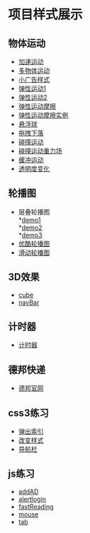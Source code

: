 ﻿项目样式展示
==========
物体运动
-------
* [加速运动](http://htmlpreview.github.io/?https://github.com/minliAlisa/practice/blob/master/%E7%89%A9%E4%BD%93%E8%BF%90%E5%8A%A8/%E5%8A%A0%E9%80%9F%E8%BF%90%E5%8A%A8.html)<br>
* [多物体运动](http://htmlpreview.github.io/?https://github.com/minliAlisa/practice/blob/master/%E7%89%A9%E4%BD%93%E8%BF%90%E5%8A%A8/%E5%A4%9A%E7%89%A9%E4%BD%93%E8%BF%90%E5%8A%A8.html)<br>
* [小广告样式](http://htmlpreview.github.io/?https://github.com/minliAlisa/practice/blob/master/%E7%89%A9%E4%BD%93%E8%BF%90%E5%8A%A8/%E5%B0%8F%E5%B9%BF%E5%91%8A.html)<br>
* [弹性运动1](http://htmlpreview.github.io/?https://github.com/minliAlisa/practice/blob/master/%E7%89%A9%E4%BD%93%E8%BF%90%E5%8A%A8/%E5%BC%B9%E6%80%A7%E8%BF%90%E5%8A%A81.html)<br>
* [弹性运动2](http://htmlpreview.github.io/?https://github.com/minliAlisa/practice/blob/master/%E7%89%A9%E4%BD%93%E8%BF%90%E5%8A%A8/%E5%BC%B9%E6%80%A7%E8%BF%90%E5%8A%A82.html)<br>
* [弹性运动摩擦](http://htmlpreview.github.io/?https://github.com/minliAlisa/practice/blob/master/%E7%89%A9%E4%BD%93%E8%BF%90%E5%8A%A8/%E5%BC%B9%E6%80%A7%E8%BF%90%E5%8A%A8%E6%91%A9%E6%93%A6.html)<br>
* [弹性运动摩擦实例](http://htmlpreview.github.io/?https://github.com/minliAlisa/practice/blob/master/%E7%89%A9%E4%BD%93%E8%BF%90%E5%8A%A8/%E5%BC%B9%E6%80%A7%E8%BF%90%E5%8A%A8%E6%91%A9%E6%93%A6%E5%AE%9E%E4%BE%8B.html)<br>
* [悬浮球](http://htmlpreview.github.io/?https://github.com/minliAlisa/practice/blob/master/%E7%89%A9%E4%BD%93%E8%BF%90%E5%8A%A8/%E6%82%AC%E6%B5%AE%E7%90%83.html)<br>
* [拖拽下落](http://htmlpreview.github.io/?https://github.com/minliAlisa/practice/blob/master/%E7%89%A9%E4%BD%93%E8%BF%90%E5%8A%A8/%E6%8B%96%E6%8B%BD%E4%B8%8B%E8%90%BD.html)<br>
* [碰撞运动](http://htmlpreview.github.io/?https://github.com/minliAlisa/practice/blob/master/%E7%89%A9%E4%BD%93%E8%BF%90%E5%8A%A8/%E7%A2%B0%E6%92%9E%E8%BF%90%E5%8A%A8.html)<br>
* [碰撞运动重力场](http://htmlpreview.github.io/?https://github.com/minliAlisa/practice/blob/master/%E7%89%A9%E4%BD%93%E8%BF%90%E5%8A%A8/%E7%A2%B0%E6%92%9E%E8%BF%90%E5%8A%A8%E9%87%8D%E5%8A%9B%E5%9C%BA.html)<br>
* [缓冲运动](http://htmlpreview.github.io/?https://github.com/minliAlisa/practice/blob/master/%E7%89%A9%E4%BD%93%E8%BF%90%E5%8A%A8/%E7%BC%93%E5%86%B2.html)<br>
* [透明度变化](http://htmlpreview.github.io/?https://github.com/minliAlisa/practice/blob/master/%E7%89%A9%E4%BD%93%E8%BF%90%E5%8A%A8/%E9%80%8F%E6%98%8E%E5%BA%A6%E5%8F%98%E5%8C%96.html)<br>

轮播图
-------
* 层叠轮播图<br>
 *[demo1](http://htmlpreview.github.io/?https://github.com/minliAlisa/practice/blob/master/%E8%BD%AE%E6%92%AD%E5%9B%BE/%E5%B1%82%E5%8F%A0%E8%BD%AE%E6%92%AD%E5%9B%BE/demo1.html)<br>
  *[demo2](http://htmlpreview.github.io/?https://github.com/minliAlisa/practice/blob/master/%E8%BD%AE%E6%92%AD%E5%9B%BE/%E5%B1%82%E5%8F%A0%E8%BD%AE%E6%92%AD%E5%9B%BE/demo2.html)<br>
  *[demo3](http://htmlpreview.github.io/?https://github.com/minliAlisa/practice/blob/master/%E8%BD%AE%E6%92%AD%E5%9B%BE/%E5%B1%82%E5%8F%A0%E8%BD%AE%E6%92%AD%E5%9B%BE/demo3.html)<br>
* [优酷轮播图](http://htmlpreview.github.io/?https://github.com/minliAlisa/practice/blob/master/%E8%BD%AE%E6%92%AD%E5%9B%BE/%E4%BC%98%E9%85%B7%E8%BD%AE%E6%92%AD%E5%9B%BE/index.html)<br>
* [滑动轮播图](http://htmlpreview.github.io/?https://github.com/minliAlisa/practice/blob/master/%E8%BD%AE%E6%92%AD%E5%9B%BE/%E6%BB%91%E5%8A%A8%E8%BD%AE%E6%92%AD%E5%9B%BE/slider.html)<br>

3D效果
------
* [cube](http://htmlpreview.github.io/?https://github.com/minliAlisa/practice/blob/master/3D效果/cube.html)<br>
* [navBar](http://htmlpreview.github.io/?https://github.com/minliAlisa/practice/blob/master/3D%E6%95%88%E6%9E%9C/navBar.html)<br>

计时器
------
* [计时器](http://htmlpreview.github.io/?https://github.com/minliAlisa/practice/blob/master/%E8%AE%A1%E6%97%B6%E5%99%A8/counter.html)<br>

德邦快递
-------
* [德邦官网](http://htmlpreview.github.io/?https://github.com/minliAlisa/practice/blob/master/%E5%BE%B7%E9%82%A6%E5%BF%AB%E9%80%92/index.html)<br>

css3练习
------
* [弹出索引](http://htmlpreview.github.io/?https://github.com/minliAlisa/practice/blob/master/css3%E7%BB%83%E4%B9%A0/alertIndex.html)<br>
* [改变样式](http://htmlpreview.github.io/?https://github.com/minliAlisa/practice/blob/master/css3%E7%BB%83%E4%B9%A0/css3Change.html)<br>
* [导航栏](http://htmlpreview.github.io/?https://github.com/minliAlisa/practice/blob/master/css3%E7%BB%83%E4%B9%A0/css3nav.html)<br>

js练习
-----
* [addAD](http://htmlpreview.github.io/?https://github.com/minliAlisa/practice/blob/master/js%E7%BB%83%E4%B9%A0/addAD.html)<br>
* [alertlogin](http://htmlpreview.github.io/?https://github.com/minliAlisa/practice/blob/master/js%E7%BB%83%E4%B9%A0/alertlogin.html)<br>
* [fastReading](http://htmlpreview.github.io/?https://github.com/minliAlisa/practice/blob/master/js%E7%BB%83%E4%B9%A0/fastReading.html)<br>
* [mouse](http://htmlpreview.github.io/?https://github.com/minliAlisa/practice/blob/master/js%E7%BB%83%E4%B9%A0/mouse.html)<br>
* [tab](http://htmlpreview.github.io/?https://github.com/minliAlisa/practice/blob/master/js%E7%BB%83%E4%B9%A0/tab.html)<br>
